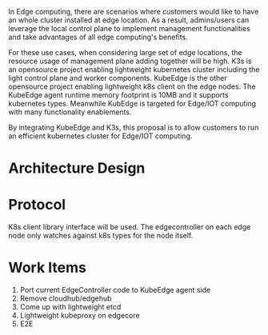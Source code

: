 In Edge computing, there are scenarios where customers would like to have an whole cluster installed at edge location. As a result, 
admins/users can leverage the local control plane to implement management functionalities and take advantages of all edge computing's benefits.

For these use cases, when considering large set of edge locations, the resource usage of management plane adding together will be high. 
K3s is an opensource project enabling lightweight kubernetes cluster including the light control plane and worker components. 
KubeEdge is the other opensource project enabling lightweight k8s client on the edge nodes. The KubeEdge agent runtime memory footprint is 
10MB and it supports kubernetes types. Meanwhile KubEdge is targeted for Edge/IOT computing with many functionality enablements. 

By integrating KubeEdge and K3s, this proposal is to allow customers to run an efficient kubernetes cluster for Edge/IOT computing. 

# Architecture Design

# Protocol 

K8s client library interface will be used. The edgecontroller on each edge node only watches against k8s types for the node itself. 

# Work Items

1. Port current EdgeController code to KubeEdge agent side
2. Remove cloudhub/edgehub 
3. Come up with lightweight etcd
4. Lightweight kubeproxy on edgecore
5. E2E 


